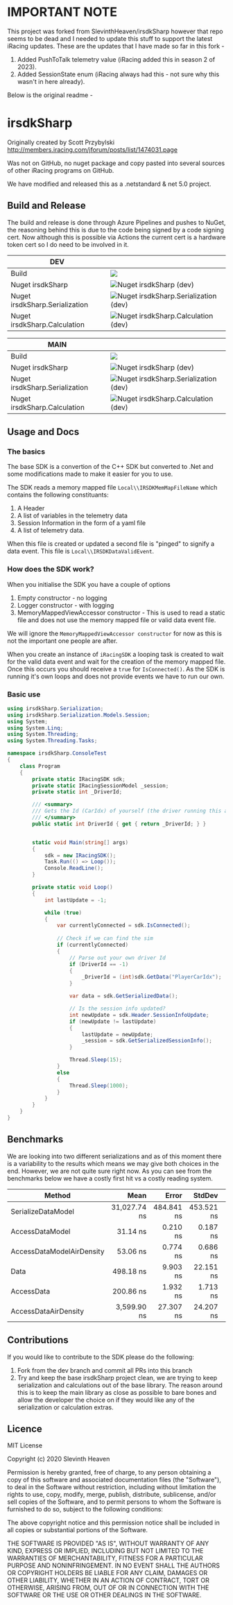# IMPORTANT NOTE

This project was forked from SlevinthHeaven/irsdkSharp however that repo seems to be dead and I needed to update this stuff to support the latest iRacing updates.  These are the updates that I have made so far in this fork -
1. Added PushToTalk telemetry value (iRacing added this in season 2 of 2023).
2. Added SessionState enum (iRacing always had this - not sure why this wasn't in here already).

Below is the original readme -

# irsdkSharp

Originally created by Scott Przybylski http://members.iracing.com/jforum/posts/list/1474031.page

Was not on GitHub, no nuget package and copy pasted into several sources of other iRacing programs on GitHub.

We have modified and released this as a .netstandard & net 5.0 project.

## Build and Release
The build and release is done through Azure Pipelines and pushes to NuGet, the reasoning behind this is due to the code being signed by a code signing cert. Now although this is possible via Actions the current cert is a hardware token cert so I do need to be involved in it.


| **DEV**     |  |
| ----------- | ----------- |
| Build      | <img src="https://dev.azure.com/LuckyNoS7evin/LuckyNoS7evin/_apis/build/status/irSdkSharp?branchName=dev"/>  |
| Nuget irsdkSharp   | ![Nuget irsdkSharp (dev)](https://img.shields.io/nuget/vpre/irsdkSharp)  |
| Nuget irsdkSharp.Serialization   | ![Nuget irsdkSharp.Serialization (dev)](https://img.shields.io/nuget/vpre/irsdkSharp.Serialization)        |
| Nuget irsdkSharp.Calculation   | ![Nuget irsdkSharp.Calculation (dev)](https://img.shields.io/nuget/vpre/irsdkSharp.Calculation)        |


| **MAIN**     |  |
| ----------- | ----------- |
| Build      |<img src="https://dev.azure.com/LuckyNoS7evin/LuckyNoS7evin/_apis/build/status/irSdkSharp?branchName=main"/>   |
| Nuget irsdkSharp   | ![Nuget irsdkSharp (dev)](https://img.shields.io/nuget/v/irsdkSharp)  |
| Nuget irsdkSharp.Serialization   | ![Nuget irsdkSharp.Serialization (dev)](https://img.shields.io/nuget/v/irsdkSharp.Serialization)        |
| Nuget irsdkSharp.Calculation   | ![Nuget irsdkSharp.Calculation (dev)](https://img.shields.io/nuget/v/irsdkSharp.Calculation)        |

## Usage and Docs

### The basics
The base SDK is a convertion of the C++ SDK but converted to .Net and some modifications made to make it easier for you to use.

The SDK reads a memory mapped file `Local\\IRSDKMemMapFileName` which contains the following constituants:
 1. A Header
 1. A list of variables in the telemetry data
 1. Session Information in the form of a yaml file
 1. A list of telemetry data.

When this file is created or updated a second file is "pinged" to signify a data event. This file is `Local\\IRSDKDataValidEvent`.

### How does the SDK work?
When you initialise the SDK you have a couple of options
1. Empty constructor - no logging
1. Logger constructor - with logging
1. MemoryMappedViewAccessor constructor - This is used to read a static file and does not use the memory mapped file or valid data event file.

We will ignore the `MemoryMappedViewAccessor constructor` for now as this is not the important one people are after.

When you create an instance of `iRacingSDK` a looping task is created to wait for the valid data event and wait for the creation of the memory mapped file. Once this occurs you should receive a `true` for `IsConnected()`. As the SDK is running it's own loops and does not provide events we have to run our own.

### Basic use

```csharp
using irsdkSharp.Serialization;
using irsdkSharp.Serialization.Models.Session;
using System;
using System.Linq;
using System.Threading;
using System.Threading.Tasks;

namespace irsdkSharp.ConsoleTest
{
    class Program
    {
        private static IRacingSDK sdk;
        private static IRacingSessionModel _session;
        private static int _DriverId;

        /// <summary>
        /// Gets the Id (CarIdx) of yourself (the driver running this application).
        /// </summary>
        public static int DriverId { get { return _DriverId; } }


        static void Main(string[] args)
        {
            sdk = new IRacingSDK();
            Task.Run(() => Loop());
            Console.ReadLine();
        }

        private static void Loop()
        {
            int lastUpdate = -1;

            while (true)
            {
                var currentlyConnected = sdk.IsConnected();
                
                // Check if we can find the sim
                if (currentlyConnected)
                {
                    // Parse out your own driver Id
                    if (DriverId == -1)
                    {
                        _DriverId = (int)sdk.GetData("PlayerCarIdx");
                    }

                    var data = sdk.GetSerializedData();

                    // Is the session info updated?
                    int newUpdate = sdk.Header.SessionInfoUpdate;
                    if (newUpdate != lastUpdate)
                    {
                        lastUpdate = newUpdate;
                        _session = sdk.GetSerializedSessionInfo();
                    }

                    Thread.Sleep(15);
                }
                else
                {
                    Thread.Sleep(1000);
                }
            }
        }
    }
}
```



## Benchmarks
We are looking into two different serializations and as of this moment there is a variability to the results which means we may give both choices in the end. However, we are not quite sure right now. As you can see from the benchmarks below we have a costly first hit vs a costly reading system.

|                    Method |         Mean |      Error |     StdDev |  Gen 0 | Allocated |
|-------------------------- |-------------:|-----------:|-----------:|-------:|----------:|
|        SerializeDataModel | 31,027.74 ns | 484.841 ns | 453.521 ns | 1.7700 |   7,560 B |
|           AccessDataModel |     31.14 ns |   0.210 ns |   0.187 ns |      - |         - |
| AccessDataModelAirDensity |     53.06 ns |   0.774 ns |   0.686 ns |      - |         - |
|                      Data |    498.18 ns |   9.903 ns |  22.151 ns | 1.9464 |   8,144 B |
|                AccessData |    200.86 ns |   1.932 ns |   1.713 ns |      - |         - |
|      AccessDataAirDensity |  3,599.90 ns |  27.307 ns |  24.207 ns |      - |         - |

## Contributions
If you would like to contribute to the SDK please do the following:

1. Fork from the dev branch and commit all PRs into this branch
1. Try and keep the base irsdkSharp project clean, we are trying to keep serialization and calculations out of the base library. The reason around this is to keep the main library as close as possible to bare bones and allow the developer the choice on if they would like any of the serialization or calculation extras.

## Licence

MIT License

Copyright (c) 2020 Slevinth Heaven

Permission is hereby granted, free of charge, to any person obtaining a copy
of this software and associated documentation files (the "Software"), to deal
in the Software without restriction, including without limitation the rights
to use, copy, modify, merge, publish, distribute, sublicense, and/or sell
copies of the Software, and to permit persons to whom the Software is
furnished to do so, subject to the following conditions:

The above copyright notice and this permission notice shall be included in all
copies or substantial portions of the Software.

THE SOFTWARE IS PROVIDED "AS IS", WITHOUT WARRANTY OF ANY KIND, EXPRESS OR
IMPLIED, INCLUDING BUT NOT LIMITED TO THE WARRANTIES OF MERCHANTABILITY,
FITNESS FOR A PARTICULAR PURPOSE AND NONINFRINGEMENT. IN NO EVENT SHALL THE
AUTHORS OR COPYRIGHT HOLDERS BE LIABLE FOR ANY CLAIM, DAMAGES OR OTHER
LIABILITY, WHETHER IN AN ACTION OF CONTRACT, TORT OR OTHERWISE, ARISING FROM,
OUT OF OR IN CONNECTION WITH THE SOFTWARE OR THE USE OR OTHER DEALINGS IN THE
SOFTWARE.
